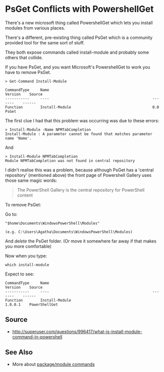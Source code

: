 ﻿# PsGet Conflicts with PowershellGet

There's a new microsoft thing called PowershellGet which lets you install modules from various places.

There's a different, pre-existing thing called PsGet which is a community provided tool for the same sort of stuff.

They both expose commands called install-module and probably some others that collide.

If you have PsGet, and you want Microsoft's PowershellGet to work you have to remove PsGet.


    > Get-Command Install-Module

    CommandType     Name                                               Version    Source
    -----------     ----                                               -------    ------
    Function        Install-Module                                     0.0        PsGet



The first clue I had that this problem was occurring was due to these errors:

    > Install-Module -Name NPMTabCompletion
    Install-Module : A parameter cannot be found that matches parameter name 'Name'.


And

    > Install-Module NPMTabCompletion
    Module NPMTabCompletion was not found in central repository

I didn't realise this was a problem, because although PsGet has a 'central repository' (mentioned above) the front page of Powershell Gallery uses those same magic words:

> The PowerShell Gallery is the central repository for PowerShell content



To remove PsGet:

Go to:

    "$home\Documents\WindowsPowerShell\Modules"

    (e.g. C:\Users\Agatha\Documents\WindowsPowerShell\Modules)

And *delete* the PsGet folder. (Or move it somewhere far away if that makes you more comfortable)


Now when you type:

    which install-module

Expect to see:

    CommandType     Name                                               Version    Source
    -----------     ----                                               -------    ------
    Function        Install-Module                                     1.0.0.1    PowerShellGet



## Source

 * http://superuser.com/questions/996417/what-is-install-module-command-in-powershell

## See Also

 * More about [package/module commands](../powershell/module_commands.md)